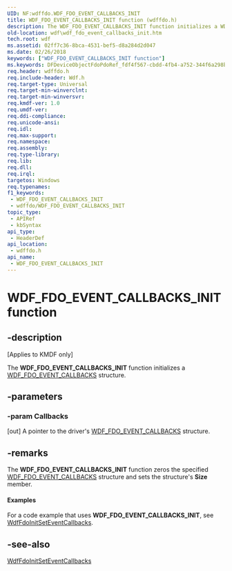 ```yaml
---
UID: NF:wdffdo.WDF_FDO_EVENT_CALLBACKS_INIT
title: WDF_FDO_EVENT_CALLBACKS_INIT function (wdffdo.h)
description: The WDF_FDO_EVENT_CALLBACKS_INIT function initializes a WDF_FDO_EVENT_CALLBACKS structure.
old-location: wdf\wdf_fdo_event_callbacks_init.htm
tech.root: wdf
ms.assetid: 02ff7c36-8bca-4531-bef5-d8a284d2d047
ms.date: 02/26/2018
keywords: ["WDF_FDO_EVENT_CALLBACKS_INIT function"]
ms.keywords: DFDeviceObjectFdoPdoRef_fdf4f567-cbdd-4fb4-a752-344f6a298bbf.xml, WDF_FDO_EVENT_CALLBACKS_INIT, WDF_FDO_EVENT_CALLBACKS_INIT function, kmdf.wdf_fdo_event_callbacks_init, wdf.wdf_fdo_event_callbacks_init, wdffdo/WDF_FDO_EVENT_CALLBACKS_INIT
req.header: wdffdo.h
req.include-header: Wdf.h
req.target-type: Universal
req.target-min-winverclnt: 
req.target-min-winversvr: 
req.kmdf-ver: 1.0
req.umdf-ver: 
req.ddi-compliance: 
req.unicode-ansi: 
req.idl: 
req.max-support: 
req.namespace: 
req.assembly: 
req.type-library: 
req.lib: 
req.dll: 
req.irql: 
targetos: Windows
req.typenames: 
f1_keywords:
 - WDF_FDO_EVENT_CALLBACKS_INIT
 - wdffdo/WDF_FDO_EVENT_CALLBACKS_INIT
topic_type:
 - APIRef
 - kbSyntax
api_type:
 - HeaderDef
api_location:
 - wdffdo.h
api_name:
 - WDF_FDO_EVENT_CALLBACKS_INIT
---
```


# WDF_FDO_EVENT_CALLBACKS_INIT function


## -description

<p class="CCE_Message">[Applies to KMDF only]</p>

The <b>WDF_FDO_EVENT_CALLBACKS_INIT</b> function initializes a <a href="/windows-hardware/drivers/ddi/wdffdo/ns-wdffdo-_wdf_fdo_event_callbacks">WDF_FDO_EVENT_CALLBACKS</a> structure.

## -parameters

### -param Callbacks 

[out]
A pointer to the driver's <a href="/windows-hardware/drivers/ddi/wdffdo/ns-wdffdo-_wdf_fdo_event_callbacks">WDF_FDO_EVENT_CALLBACKS</a> structure.

## -remarks

The <b>WDF_FDO_EVENT_CALLBACKS_INIT</b> function zeros the specified <a href="/windows-hardware/drivers/ddi/wdffdo/ns-wdffdo-_wdf_fdo_event_callbacks">WDF_FDO_EVENT_CALLBACKS</a> structure and sets the structure's <b>Size</b> member.


#### Examples

For a code example that uses <b>WDF_FDO_EVENT_CALLBACKS_INIT</b>, see <a href="/windows-hardware/drivers/ddi/wdffdo/nf-wdffdo-wdffdoinitseteventcallbacks">WdfFdoInitSetEventCallbacks</a>.

<div class="code"></div>

## -see-also

<a href="/windows-hardware/drivers/ddi/wdffdo/nf-wdffdo-wdffdoinitseteventcallbacks">WdfFdoInitSetEventCallbacks</a>